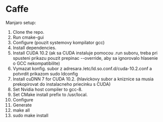 # Caffe
Manjaro setup:

1. Clone the repo.
1. Run cmake-gui
1. Configure (pouzit systemovy kompilator gcc)
1. Install dependencies.
1. Install CUDA 10.2 (ak sa CUDA instaluje pomocou .run suboru, treba pri spusteni prikazu pouzit prepinac --override, aby sa ignorovalo hlasenie o GCC nekompatibilite)
1. Vymazat konfig. subor z adresara /etc/ld.so.conf.d/cuda-10.2.conf a potvrdit prikazom sudo ldconfig
1. Install cuDNN 7 for CUDA 10.2. (hlavickovy subor a kniznice sa musia prekopirovat do instalacneho priecinku s CUDA)
1. Set Nvidia host compiler to gcc-8.
1. Set CMake install prefix to /usr/local.
1. Configure
1. Generate
1. make all
1. sudo make install
